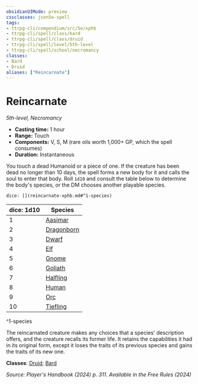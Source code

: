 ```yaml
---
obsidianUIMode: preview
cssclasses: json5e-spell
tags:
- ttrpg-cli/compendium/src/5e/xphb
- ttrpg-cli/spell/class/bard
- ttrpg-cli/spell/class/druid
- ttrpg-cli/spell/level/5th-level
- ttrpg-cli/spell/school/necromancy
classes:
- Bard
- Druid
aliases: ["Reincarnate"]
---
```

# Reincarnate
*5th-level, Necromancy*  


- **Casting time:** 1 hour
- **Range:** Touch
- **Components:** V, S, M (rare oils worth 1,000+ GP, which the spell consumes)
- **Duration:** Instantaneous

You touch a dead Humanoid or a piece of one. If the creature has been dead no longer than 10 days, the spell forms a new body for it and calls the soul to enter that body. Roll `1d10` and consult the table below to determine the body's species, or the DM chooses another playable species.

`dice: [](reincarnate-xphb.md#^1-species)`

| dice: 1d10 | Species |
|------------|---------|
| 1 | [Aasimar](2-Mechanics/CLI/races/aasimar-xphb.md) |
| 2 | [Dragonborn](2-Mechanics/CLI/races/dragonborn-xphb.md) |
| 3 | [Dwarf](2-Mechanics/CLI/races/dwarf-xphb.md) |
| 4 | [Elf](2-Mechanics/CLI/races/elf-xphb.md) |
| 5 | [Gnome](2-Mechanics/CLI/races/gnome-xphb.md) |
| 6 | [Goliath](2-Mechanics/CLI/races/goliath-xphb.md) |
| 7 | [Halfling](2-Mechanics/CLI/races/halfling-xphb.md) |
| 8 | [Human](2-Mechanics/CLI/races/human-xphb.md) |
| 9 | [Orc](2-Mechanics/CLI/races/orc-xphb.md) |
| 10 | [Tiefling](2-Mechanics/CLI/races/tiefling-xphb.md) |
^1-species

The reincarnated creature makes any choices that a species' description offers, and the creature recalls its former life. It retains the capabilities it had in its original form, except it loses the traits of its previous species and gains the traits of its new one.

**Classes**: [Druid](2-Mechanics/CLI/lists/list-spells-classes-druid.md); [Bard](2-Mechanics/CLI/lists/list-spells-classes-bard.md)

*Source: Player's Handbook (2024) p. 311. Available in the Free Rules (2024)*